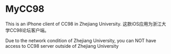 MyCC98
======

This is an iPhone client of CC98 in Zhejiang University.
这款iOS应用为浙江大学CC98论坛客户端。

Due to the network condition of Zhejiang University, you can NOT have access to CC98 server outside of 
Zhejiang University
